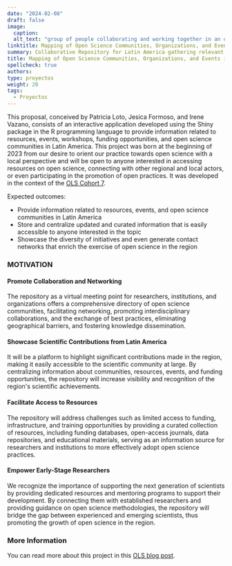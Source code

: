 ```yaml
---
date: "2024-02-08"
draft: false
image:
  caption: 
  alt_text: "group of people collaborating and working together in an office, representing harmony and cooperation in a work environment"
linktitle: Mapping of Open Science Communities, Organizations, and Events in Latin America
summary: Collaborative Repository for Latin America gathering relevant and accessible information about events, funding opportunities, workshops, courses, communities, and organizations of open science in Spanish.
title: Mapping of Open Science Communities, Organizations, and Events in Latin America
spellcheck: true
authors: 
type: proyectos
weight: 20
tags:
  - Proyectos
---
```

This proposal, conceived by Patricia Loto, Jesica Formoso, and Irene Vazano, consists of an interactive application developed using the Shiny package in the R programming language to provide information related to resources, events, workshops, funding opportunities, and open science communities in Latin America. This project was born at the beginning of 2023 from our desire to orient our practice towards open science with a local perspective and will be open to anyone interested in accessing resources on open science, connecting with other regional and local actors, or even participating in the promotion of open practices. It was developed in the context of the [OLS Cohort 7](https://openlifesci.org/openseeds/ols-7/projects-participants.html#projects "OLS Cohort 7 Projects").

Expected outcomes:

* Provide information related to resources, events, and open science communities in Latin America
* Store and centralize updated and curated information that is easily accessible to anyone interested in the topic
* Showcase the diversity of initiatives and even generate contact networks that enrich the exercise of open science in the region

### MOTIVATION

#### Promote Collaboration and Networking

The repository as a virtual meeting point for researchers, institutions, and organizations offers a comprehensive directory of open science communities, facilitating networking, promoting interdisciplinary collaborations, and the exchange of best practices, eliminating geographical barriers, and fostering knowledge dissemination.

#### Showcase Scientific Contributions from Latin America

It will be a platform to highlight significant contributions made in the region, making it easily accessible to the scientific community at large. By centralizing information about communities, resources, events, and funding opportunities, the repository will increase visibility and recognition of the region's scientific achievements.

#### Facilitate Access to Resources

The repository will address challenges such as limited access to funding, infrastructure, and training opportunities by providing a curated collection of resources, including funding databases, open-access journals, data repositories, and educational materials, serving as an information source for researchers and institutions to more effectively adopt open science practices.

#### Empower Early-Stage Researchers

We recognize the importance of supporting the next generation of scientists by providing dedicated resources and mentoring programs to support their development. By connecting them with established researchers and providing guidance on open science methodologies, the repository will bridge the gap between experienced and emerging scientists, thus promoting the growth of open science in the region.

### More Information
You can read more about this project in this [OLS blog post](https://openlifesci.org/posts/2023/07/17/ols-7-mapping-open-science-communities-LATAM/ "Blogpost about the project").




